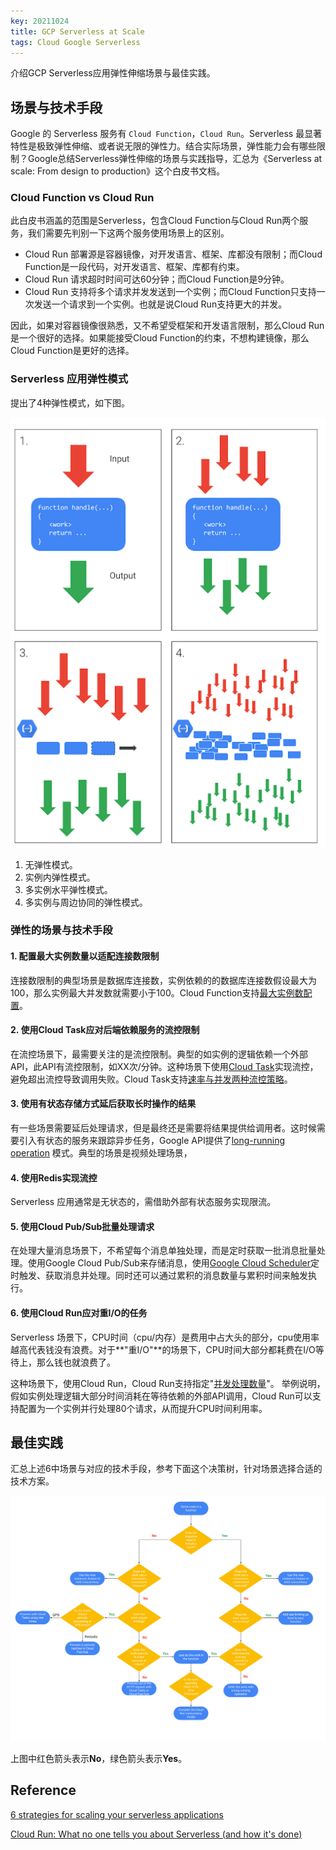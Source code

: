 ```yaml
---
key: 20211024
title: GCP Serverless at Scale
tags: Cloud Google Serverless
---
```


介绍GCP Serverless应用弹性伸缩场景与最佳实践。<!--more-->

## 场景与技术手段

Google 的 Serverless 服务有 ```Cloud Function```，```Cloud Run```。Serverless 最显著特性是极致弹性伸缩、或者说无限的弹性力。结合实际场景，弹性能力会有哪些限制？Google总结Serverless弹性伸缩的场景与实践指导，汇总为《Serverless at scale: From design to production》这个白皮书文档。

### Cloud Function vs Cloud Run

此白皮书涵盖的范围是Serverless，包含Cloud Function与Cloud Run两个服务，我们需要先判别一下这两个服务使用场景上的区别。

- Cloud Run 部署源是容器镜像，对开发语言、框架、库都没有限制；而Cloud Function是一段代码，对开发语言、框架、库都有约束。
- Cloud Run 请求超时时间可达60分钟；而Cloud Function是9分钟。
- Cloud Run 支持将多个请求并发发送到一个实例；而Cloud Function只支持一次发送一个请求到一个实例。也就是说Cloud Run支持更大的并发。

因此，如果对容器镜像很熟悉，又不希望受框架和开发语言限制，那么Cloud Run是一个很好的选择。如果能接受Cloud Function的约束，不想构建镜像，那么Cloud Function是更好的选择。

### Serverless 应用弹性模式

提出了4种弹性模式，如下图。

![弹性模式](/images/gcp/GCP_Serverless_Scale.max-700x700.png)

1. 无弹性模式。
2. 实例内弹性模式。
3. 多实例水平弹性模式。
4. 多实例与周边协同的弹性模式。

### 弹性的场景与技术手段

#### 1. 配置最大实例数量以适配连接数限制

连接数限制的典型场景是数据库连接数，实例依赖的的数据库连接数假设最大为100，那么实例最大并发数就需要小于100。Cloud Function支持[最大实例数配置](https://cloud.google.com/functions/docs/max-instances)。

#### 2. 使用Cloud Task应对后端依赖服务的流控限制

在流控场景下，最需要关注的是流控限制。典型的如实例的逻辑依赖一个外部API，此API有流控限制，如XX次/分钟。这种场景下使用[Cloud Task](https://cloud.google.com/tasks/docs/dual-overview)实现流控，避免超出流控导致调用失败。Cloud Task支持[速率与并发两种流控策略](https://cloud.google.com/tasks/docs/creating-queues#rate)。

#### 3. 使用有状态存储方式延后获取长时操作的结果

有一些场景需要延后处理请求，但是最终还是需要将结果提供给调用者。这时候需要引入有状态的服务来跟踪异步任务，Google API提供了[long-running operation](https://aip.dev/151) 模式。典型的场景是视频处理场景，

#### 4. 使用Redis实现流控

Serverless 应用通常是无状态的，需借助外部有状态服务实现限流。

#### 5. 使用Cloud Pub/Sub批量处理请求

在处理大量消息场景下，不希望每个消息单独处理，而是定时获取一批消息批量处理。使用Google Cloud Pub/Sub来存储消息，使用[Google Cloud Scheduler](https://cloud.google.com/scheduler/)定时触发、获取消息并处理。同时还可以通过累积的消息数量与累积时间来触发执行。

#### 6. 使用Cloud Run应对重I/O的任务

Serverless 场景下，CPU时间（cpu/内存）是费用中占大头的部分，cpu使用率越高代表钱没有浪费。对于**"重I/O"**的场景下，CPU时间大部分都耗费在I/O等待上，那么钱也就浪费了。

这种场景下，使用Cloud Run，Cloud Run支持指定"[并发处理数量](https://cloud.google.com/run/docs/about-concurrency)"。
举例说明，假如实例处理逻辑大部分时间消耗在等待依赖的外部API调用，Cloud Run可以支持配置为一个实例并行处理80个请求，从而提升CPU时间利用率。

## 最佳实践

汇总上述6中场景与对应的技术手段，参考下面这个决策树，针对场景选择合适的技术方案。

![](/images/gcp/gcp_serverless_scale_flow.png)

上图中红色箭头表示**No**，绿色箭头表示**Yes**。

## Reference

[6 strategies for scaling your serverless applications](https://cloud.google.com/blog/products/serverless/6-strategies-for-scaling-your-serverless-applications)

[Cloud Run: What no one tells you about Serverless (and how it's done)](https://cloud.google.com/blog/topics/developers-practitioners/cloud-run-story-serverless-containers)
